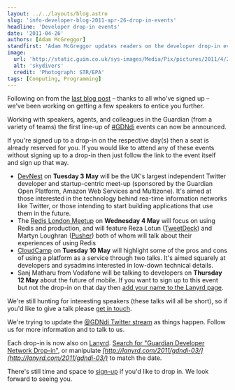 ```yaml
---
layout: ../../layouts/blog.astro
slug: 'info-developer-blog-2011-apr-26-drop-in-events'
headline: 'Developer drop-in events'
date: '2011-04-26'
authors: [Adam McGreggor]
standfirst: 'Adam McGreggor updates readers on the developer drop-in events schedule'
image:
  url: 'http://static.guim.co.uk/sys-images/Media/Pix/pictures/2011/4/26/1303810350636/skydivers-007.jpg'
  alt: 'skydivers'
  credit: 'Photograph: STR/EPA'
tags: [Computing, Programming]
---
```


Following on from the [last blog post](http://www.guardian.co.uk/info/developer-blog/2011/apr/11/drop-ins) – thanks to all who've signed up – we've been working on getting a few speakers to entice you further.

Working with speakers, agents, and colleagues in the Guardian (from a variety of teams) the first line-up of [#GDNdi](http://twitter.com/#!/search/%23GDNdi) events can now be announced.

If you're signed up to a drop-in on the respective day(s) then a seat is already reserved for you. If you would like to attend any of these events without signing up to a drop-in then just follow the link to the event itself and sign up that way.

*   [DevNest](http://devnest.org) on **Tuesday 3 May** will be the UK's largest independent Twitter developer and startup-centric meet-up (sponsored by the Guardian Open Platform, Amazon Web Services and Multizone). It's aimed at those interested in the technology behind rea-time information networks like Twitter, or those intending to start building applications that use them in the future.
*   The [Redis London Meetup](http://www.meetup.com/Redis-London/events/17342904/) on **Wednesday 4 May** will focus on using Redis and production, and will feature Reza Lotun ([TweetDeck](http://www.tweetdeck.com/)) and Martyn Loughran ([Pusher](http://pusher.com/)) both of whom will talk about their experiences of using Redis
*   [CloudCamp](http://londondevops.eventwax.com/cloud-talks) on **Tuesday 10 May** will highlight some of the pros and cons of using a platform as a service through two talks. It's aimed squarely at developers and sysadmins interested in low-down technical details.
*   Sanj Matharu from Vodafone will be talking to developers on **Thursday 12 May** about the future of mobile. If you want to sign up to this event but not the drop-in on that day then [add your name to the Lanyrd page](http://lanyrd.com/2011/gdndi-12/).

We're still hunting for interesting speakers (these talks will all be short), so if you'd like to give a talk please [get in touch](mailto:adam.mcgreggor@guardian.co.uk).

We're trying to update the [@GDNdi Twitter stream](http://twitter.com/#!/GDNdi) as things happen. Follow us for more information and to talk to us.

Each drop-in is now also on [Lanyrd](http://lanyrd.com). [Search for "Guardian Developer Network Drop-in"](http://lanyrd.com/search/?q=Guardian+Developer+Network+Drop-in), or manipulate _[http://lanyrd.com/2011/gdndi-03/](http://lanyrd.com/2011/gdndi-03/)_ to match the date.

There's still time and space to [sign-up](http://www.guardian.co.uk/info/developer-blog/2011/apr/11/drop-ins) if you'd like to drop in. We look forward to seeing you.
